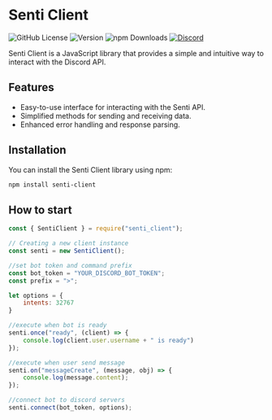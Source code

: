 # Senti Client

![GitHub License](https://img.shields.io/badge/license-MIT-blue.svg)
![Version](https://img.shields.io/badge/version-0.0.9-brightgreen.svg)
![npm Downloads](https://img.shields.io/npm/dt/senti-client.svg)
[![Discord](https://img.shields.io/discord/1234567890?label=Discord&logo=discord&color=7289DA)](https://discord.gg/your-discord-server)

Senti Client is a JavaScript library that provides a simple and intuitive way to interact with the Discord API.

## Features

- Easy-to-use interface for interacting with the Senti API.
- Simplified methods for sending and receiving data.
- Enhanced error handling and response parsing.

## Installation

You can install the Senti Client library using npm:

```bash
npm install senti-client
```
## How to start

```javascript
const { SentiClient } = require("senti_client");

// Creating a new client instance
const senti = new SentiClient();

//set bot token and command prefix
const bot_token = "YOUR_DISCORD_BOT_TOKEN";
const prefix = ">";

let options = {
    intents: 32767
}

//execute when bot is ready
senti.once("ready", (client) => {
    console.log(client.user.username + " is ready")
});

//execute when user send message
senti.on("messageCreate", (message, obj) => {
    console.log(message.content);
});

//connect bot to discord servers
senti.connect(bot_token, options);
```

